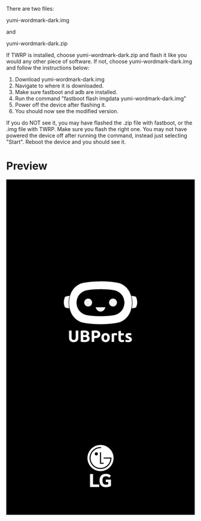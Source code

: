 There are two files:

yumi-wordmark-dark.img

and

yumi-wordmark-dark.zip

If TWRP is installed, choose yumi-wordmark-dark.zip and flash it like you would any other piece of software.
If not, choose yumi-wordmark-dark.img and follow the instructions below:
1. Download yumi-wordmark-dark.img
2. Navigate to where it is downloaded.
3. Make sure fastboot and adb are installed.
4. Run the command "fastboot flash imgdata yumi-wordmark-dark.img"
5. Power off the device after flashing it.
6. You should now see the modified version.

If you do NOT see it, you may have flashed the .zip file with fastboot, or the .img file with TWRP. Make sure you flash the right one. You may not have powered the device off after running the command, instead just selecting "Start". Reboot the device and you should see it.

# Preview
![Preview](./preview.png)
